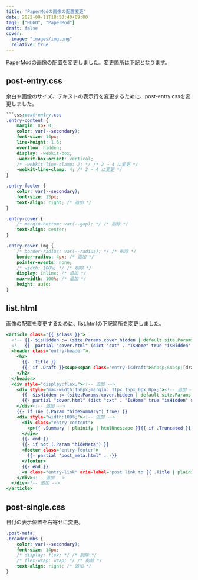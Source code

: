 ```yaml
---
title: 'PaperModの画像の配置変更'
date: 2022-09-11T18:50:40+09:00
tags: ["HUGO", "PaperMod"]
draft: false
cover:
  image: "images/img.png"
  relative: true
---
```

PaperModの画像の配置を変更しました。変更箇所は下記となります。

## post-entry.css
余白や画像のサイズ、テキストの表示行を変更するために、post-entry.cssを変更しました。

```css
```css:post-entry.css
.entry-content {
    margin: 8px 0;
    color: var(--secondary);
    font-size: 14px;
    line-height: 1.6;
    overflow: hidden;
    display: -webkit-box;
    -webkit-box-orient: vertical;
    /* -webkit-line-clamp: 2; */ /* 2 → 4 に変更 */
    -webkit-line-clamp: 4; /* 2 → 4 に変更 */
}

.entry-footer {
    color: var(--secondary);
    font-size: 13px;
	text-align: right; /* 追加 */
}

.entry-cover {
    /* margin-bottom: var(--gap); */ /* 削除 */
    text-align: center;
}

.entry-cover img {
    /* border-radius: var(--radius); */ /* 削除 */
    border-radius: 4px; /* 追加 */
    pointer-events: none;
    /* width: 100%; */ /* 削除 */
    display: inline; /* 追加 */
    max-width: 100%; /* 追加 */
    height: auto;
}
```

## list.html
画像の配置を変更するために、list.htmlの下記箇所を変更しました。

```html:list.html
<article class="{{ $class }}">
  <!-- {{- $isHidden := (site.Params.cover.hidden | default site.Params.cover.hiddenInList) }} --><!-- 下に移動 -->
  <!-- {{- partial "cover.html" (dict "cxt" . "IsHome" true "isHidden" $isHidden) }} --><!-- 下に移動 -->
  <header class="entry-header">
    <h2>
      {{- .Title }}
      {{- if .Draft }}<sup><span class="entry-isdraft">&nbsp;&nbsp;[draft]</span></sup>{{- end }}
    </h2>
  </header>
  <div style="display:flex;"><!-- 追加 -->
    <div style="max-width:150px;margin: 11px 15px 0px 0px;"><!-- 追加 -->
      {{- $isHidden := (site.Params.cover.hidden | default site.Params.cover.hiddenInList) }}<!-- 上から移動 -->
      {{- partial "cover.html" (dict "cxt" . "IsHome" true "isHidden" $isHidden) }}<!-- 上から移動 -->
    </div><!-- 追加 -->
    {{- if (ne (.Param "hideSummary") true) }}
    <div style="width:100%;"><!-- 追加 -->
      <div class="entry-content">
        <p>{{ .Summary | plainify | htmlUnescape }}{{ if .Truncated }}...{{ end }}</p>
      </div>
      {{- end }}
      {{- if not (.Param "hideMeta") }}
      <footer class="entry-footer">
        {{- partial "post_meta.html" . -}}
      </footer>
      {{- end }}
      <a class="entry-link" aria-label="post link to {{ .Title | plainify }}" href="{{ .Permalink }}"></a>
    </div><!-- 追加 -->
  </div><!-- 追加 -->
</article>
```

## post-single.css
日付の表示位置を右寄せに変更。

```css:post-single.css
.post-meta,
.breadcrumbs {
    color: var(--secondary);
    font-size: 14px;
    /* display: flex; */ /* 削除 */
    /* flex-wrap: wrap; */ /* 削除 */
    text-align: right; /* 追加 */
}
```
